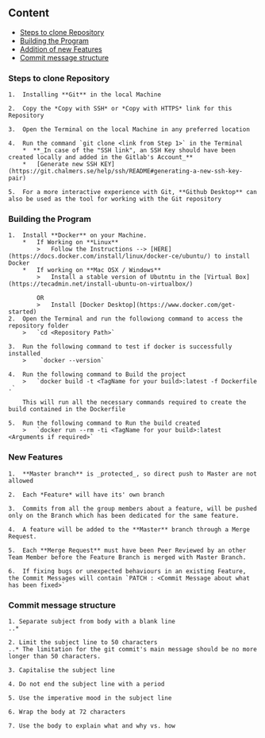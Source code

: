 ## Content
* [Steps to clone Repository](#steps-to-clone-repository)
* [Building the Program](#building-the-program)
* [Addition of new Features](#addition-of-new-features)
* [Commit message structure](#commit-message-structure)



### Steps to clone Repository

    1.  Installing **Git** in the local Machine

    2.  Copy the *Copy with SSH* or *Copy with HTTPS* link for this Repository

    3.  Open the Terminal on the local Machine in any preferred location

    4.  Run the command `git clone <link from Step 1>` in the Terminal
        *  **_In case of the "SSH link", an SSH Key should have been created locally and added in the Gitlab's Account_**
        *   [Generate new SSH KEY](https://git.chalmers.se/help/ssh/README#generating-a-new-ssh-key-pair)

    5.  For a more interactive experience with Git, **Github Desktop** can also be used as the tool for working with the Git repository

### Building the Program
    1.  Install **Docker** on your Machine.
        *   If Working on **Linux**
            >   Follow the Instructions --> [HERE](https://docs.docker.com/install/linux/docker-ce/ubuntu/) to install Docker
        *   If working on **Mac OSX / Windows**
            >   Install a stable version of Ubutntu in the [Virtual Box](https://tecadmin.net/install-ubuntu-on-virtualbox/)

            OR
            >   Install [Docker Desktop](https://www.docker.com/get-started)
    2.  Open the Terminal and run the followiong command to access the repository folder
        >   `cd <Repository Path>`

    3.  Run the following command to test if docker is successfully installed
        >    `docker --version`

    4.  Run the following command to Build the project
        >   `docker build -t <TagName for your build>:latest -f Dockerfile .`

        This will run all the necessary commands required to create the build contained in the Dockerfile

    5.  Run the following command to Run the build created
        >   `docker run --rm -ti <TagName for your build>:latest <Arguments if required>`


### New Features

    1.  **Master branch** is _protected_, so direct push to Master are not allowed

    2.  Each *Feature* will have its' own branch

    3.  Commits from all the group members about a feature, will be pushed only on the Branch which has been dedicated for the same feature.

    4.  A feature will be added to the **Master** branch through a Merge Request.

    5.  Each **Merge Request** must have been Peer Reviewed by an other Team Member before the Feature Branch is merged with Master Branch.

    6.  If fixing bugs or unexpected behaviours in an existing Feature, the Commit Messages will contain `PATCH : <Commit Message about what has been fixed>`


### Commit message structure

    1. Separate subject from body with a blank line
    ..*

    2. Limit the subject line to 50 characters
    ..* The limitation for the git commit's main message should be no more longer than 50 characters.

    3. Capitalise the subject line

    4. Do not end the subject line with a period

    5. Use the imperative mood in the subject line

    6. Wrap the body at 72 characters

    7. Use the body to explain what and why vs. how
